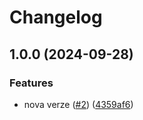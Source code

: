 # Changelog

## 1.0.0 (2024-09-28)


### Features

* nova verze ([#2](https://github.com/Cloud-for-You/debugger-pod/issues/2)) ([4359af6](https://github.com/Cloud-for-You/debugger-pod/commit/4359af6a0749cb368531b1ac3daba53556127aa2))
